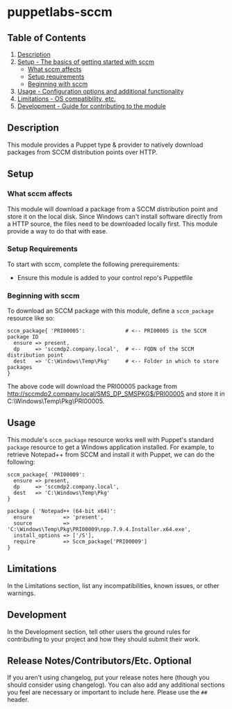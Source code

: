 # puppetlabs-sccm

## Table of Contents

1. [Description](#description)
1. [Setup - The basics of getting started with sccm](#setup)
    * [What sccm affects](#what-sccm-affects)
    * [Setup requirements](#setup-requirements)
    * [Beginning with sccm](#beginning-with-sccm)
1. [Usage - Configuration options and additional functionality](#usage)
1. [Limitations - OS compatibility, etc.](#limitations)
1. [Development - Guide for contributing to the module](#development)

## Description

This module provides a Puppet type & provider to natively download packages from SCCM distribution points over HTTP.

## Setup

### What sccm affects

This module will download a package from a SCCM distribution point and store it on the local disk. Since Windows can't install software directly from a HTTP source, the files need to be downloaded locally first. This module provide a way to do that with ease.

### Setup Requirements

To start with sccm, complete the following prerequirements:
* Ensure this module is added to your control repo's Puppetfile

### Beginning with sccm

To download an SCCM package with this module, define a `sccm_package` resource like so:
```
sccm_package{ 'PRI00005':             # <-- PRI00005 is the SCCM package ID
  ensure => present,
  dp     => 'sccmdp2.company.local',  # <-- FQDN of the SCCM distribution point
  dest   => 'C:\Windows\Temp\Pkg'     # <-- Folder in which to store packages
}
```

The above code will download the PRI00005 package from http://sccmdp2.company.local/SMS_DP_SMSPKG$/PRI00005 and store it in C:\Windows\Temp\Pkg\PRI00005.

## Usage

This module's `sccm_package` resource works well with Puppet's standard `package` resource to get a Windows application installed.
For example, to retrieve Notepad++ from SCCM and install it with Puppet, we can do the following:
```
sccm_package{ 'PRI00009':
  ensure => present,
  dp     => 'sccmdp2.company.local',
  dest   => 'C:\Windows\Temp\Pkg'
}

package { 'Notepad++ (64-bit x64)':
  ensure          => 'present',
  source          => 'C:\Windows\Temp\Pkg\PRI00009\npp.7.9.4.Installer.x64.exe',
  install_options => ['/S'],
  require         => Sccm_package['PRI00009']
}
```

## Limitations

In the Limitations section, list any incompatibilities, known issues, or other
warnings.

## Development

In the Development section, tell other users the ground rules for contributing
to your project and how they should submit their work.

## Release Notes/Contributors/Etc. **Optional**

If you aren't using changelog, put your release notes here (though you should
consider using changelog). You can also add any additional sections you feel are
necessary or important to include here. Please use the `##` header.

[1]: https://puppet.com/docs/pdk/latest/pdk_generating_modules.html
[2]: https://puppet.com/docs/puppet/latest/puppet_strings.html
[3]: https://puppet.com/docs/puppet/latest/puppet_strings_style.html
